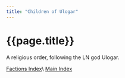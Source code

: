 ```yaml
---
title: "Children of Ulogar"
---
```


# {{page.title}}

A religious order, following the LN god Ulogar.

[Factions Index](../Summary)\\
[Main Index](../../index)